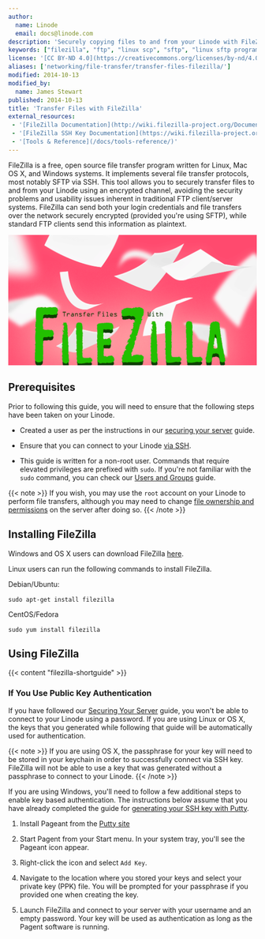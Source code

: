 ```yaml
---
author:
  name: Linode
  email: docs@linode.com
description: 'Securely copying files to and from your Linode with FileZilla, a free and open source file transfer client for Linux, OS X, and Windows systems.'
keywords: ["filezilla", "ftp", "linux scp", "sftp", "linux sftp program", "linux ftp"]
license: '[CC BY-ND 4.0](https://creativecommons.org/licenses/by-nd/4.0)'
aliases: ['networking/file-transfer/transfer-files-filezilla/']
modified: 2014-10-13
modified_by:
  name: James Stewart
published: 2014-10-13
title: 'Transfer Files with FileZilla'
external_resources:
 - '[FileZilla Documentation](http://wiki.filezilla-project.org/Documentation)'
 - '[FileZilla SSH Key Documentation](https://wiki.filezilla-project.org/Howto#SFTP_using_SSH2:_Key_based_authentication)'
 - '[Tools & Reference](/docs/tools-reference/)'
---
```


FileZilla is a free, open source file transfer program written for Linux, Mac OS X, and Windows systems. It implements several file transfer protocols, most notably SFTP via SSH. This tool allows you to securely transfer files to and from your Linode using an encrypted channel, avoiding the security problems and usability issues inherent in traditional FTP client/server systems. FileZilla can send both your login credentials and file transfers over the network securely encrypted (provided you're using SFTP), while standard FTP clients send this information as plaintext.

![Transfer Files with FileZilla](transfer-files-with-filezilla.png "Transfer Files with FileZilla")

## Prerequisites

Prior to following this guide, you will need to ensure that the following steps have been taken on your Linode.

-  Created a user as per the instructions in our [securing your server](/docs/security/securing-your-server/) guide.

-  Ensure that you can connect to your Linode [via SSH](/docs/getting-started#connect-to-your-linode-via-ssh).

-  This guide is written for a non-root user. Commands that require elevated privileges are prefixed with ``sudo``. If you're not familiar with the ``sudo`` command, you can check our [Users and Groups](/docs/tools-reference/linux-users-and-groups) guide.

{{< note >}}
If you wish, you may use the `root` account on your Linode to perform file transfers, although you may need to change [file ownership and permissions](/docs/tools-reference/linux-users-and-groups) on the server after doing so.
{{< /note >}}

## Installing FileZilla

Windows and OS X users can download FileZilla [here](https://filezilla-project.org/download.php?show_all=1).

Linux users can run the following commands to install FileZilla.

Debian/Ubuntu:

    sudo apt-get install filezilla

CentOS/Fedora

    sudo yum install filezilla

## Using FileZilla

{{< content "filezilla-shortguide" >}}

### If You Use Public Key Authentication

If you have followed our [Securing Your Server](/docs/security/securing-your-server) guide, you won't be able to connect to your Linode using a password. If you are using Linux or OS X, the keys that you generated while following that guide will be automatically used for authentication.

{{< note >}}
If you are using OS X, the passphrase for your key will need to be stored in your keychain in order to successfully connect via SSH key. FileZilla will not be able to use a key that was generated without a passphrase to connect to your Linode.
{{< /note >}}

If you are using Windows, you'll need to follow a few additional steps to enable key based authentication. The instructions below assume that you have already completed the guide for [generating your SSH key with Putty](/docs/security/use-public-key-authentication-with-ssh#windows-operating-system).

1.  Install Pageant from the [Putty site](http://www.chiark.greenend.org.uk/~sgtatham/putty/download.html)

2.  Start Pagent from your Start menu. In your system tray, you'll see the Pageant icon appear.

3.  Right-click the icon and select `Add Key`.

4.  Navigate to the location where you stored your keys and select your private key (PPK) file. You will be prompted for your passphrase if you provided one when creating the key.

5.  Launch FileZilla and connect to your server with your username and an empty password.  Your key will be used as authentication as long as the Pagent software is running.

